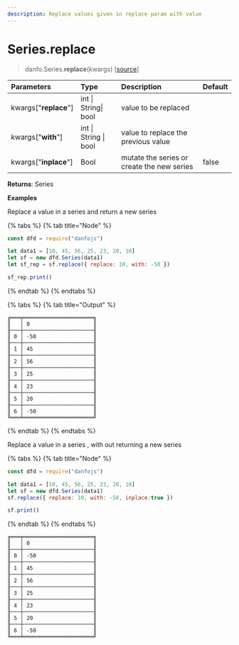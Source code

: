 ```yaml
---
description: Replace values given in replace param with value
---
```


# Series.replace

> danfo.Series.**replace**\(kwargs\)    \[[source](https://github.com/opensource9ja/danfojs/blob/master/danfojs/src/core/series.js#L892)\]

| Parameters | Type | Description | Default |
| :--- | :--- | :--- | :--- |
| kwargs\["**replace**"\] | int \| String\| bool | value to be replaced |  |
| kwargs\["**with**"\] | int \| String \| bool | value to replace the previous value |  |
| kwargs\["**inplace**"\] | Bool | mutate the series or create the new series | false |

**Returns**: Series

**Examples**

Replace a value in a series and return a new series

{% tabs %}
{% tab title="Node" %}
```javascript
const dfd = require("danfojs")

let data1 = [10, 45, 56, 25, 23, 20, 10]
let sf = new dfd.Series(data1)
let sf_rep = sf.replace({ replace: 10, with: -50 })

sf_rep.print()
```
{% endtab %}
{% endtabs %}

{% tabs %}
{% tab title="Output" %}
```text
╔═══╤══════════════════════╗
║   │ 0                    ║
╟───┼──────────────────────╢
║ 0 │ -50                  ║
╟───┼──────────────────────╢
║ 1 │ 45                   ║
╟───┼──────────────────────╢
║ 2 │ 56                   ║
╟───┼──────────────────────╢
║ 3 │ 25                   ║
╟───┼──────────────────────╢
║ 4 │ 23                   ║
╟───┼──────────────────────╢
║ 5 │ 20                   ║
╟───┼──────────────────────╢
║ 6 │ -50                  ║
╚═══╧══════════════════════╝
```
{% endtab %}
{% endtabs %}

Replace a value in a series , with out returning a new series

{% tabs %}
{% tab title="Node" %}
```javascript
const dfd = require("danfojs")

let data1 = [10, 45, 56, 25, 23, 20, 10]
let sf = new dfd.Series(data1)
sf.replace({ replace: 10, with: -50, inplace:true })

sf.print()
```
{% endtab %}
{% endtabs %}

```text
╔═══╤══════════════════════╗
║   │ 0                    ║
╟───┼──────────────────────╢
║ 0 │ -50                  ║
╟───┼──────────────────────╢
║ 1 │ 45                   ║
╟───┼──────────────────────╢
║ 2 │ 56                   ║
╟───┼──────────────────────╢
║ 3 │ 25                   ║
╟───┼──────────────────────╢
║ 4 │ 23                   ║
╟───┼──────────────────────╢
║ 5 │ 20                   ║
╟───┼──────────────────────╢
║ 6 │ -50                  ║
╚═══╧══════════════════════╝
```

